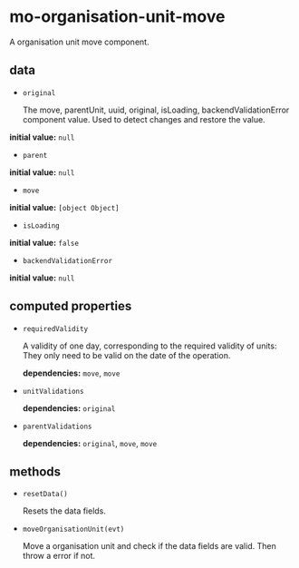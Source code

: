 # mo-organisation-unit-move 

A organisation unit move component. 

## data 

- `original` 

  The move, parentUnit, uuid, original, isLoading, backendValidationError component value.
  Used to detect changes and restore the value. 

**initial value:** `null` 

- `parent` 

**initial value:** `null` 

- `move` 

**initial value:** `[object Object]` 

- `isLoading` 

**initial value:** `false` 

- `backendValidationError` 

**initial value:** `null` 

## computed properties 

- `requiredValidity` 

  A validity of one day, corresponding to the required validity
  of units: They only need to be valid on the date of the operation. 

   **dependencies:** `move`, `move` 

- `unitValidations` 

   **dependencies:** `original` 

- `parentValidations` 

   **dependencies:** `original`, `move`, `move` 


## methods 

- `resetData()` 

  Resets the data fields. 

- `moveOrganisationUnit(evt)` 

  Move a organisation unit and check if the data fields are valid.
  Then throw a error if not. 

